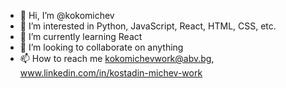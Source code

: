- 👋 Hi, I’m @kokomichev
- 👀 I’m interested in Python, JavaScript, React, HTML, CSS, etc.
- 🌱 I’m currently learning React
- 💞️ I’m looking to collaborate on anything
- 📫 How to reach me kokomichevwork@abv.bg, www.linkedin.com/in/kostadin-michev-work
